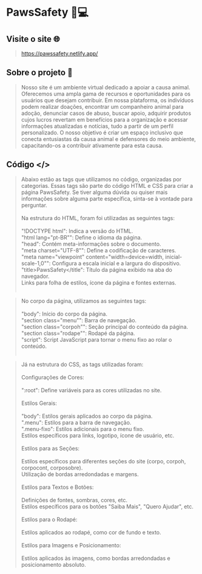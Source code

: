 # PawsSafety 🐾💻
## Visite o site 🌐
> https://pawssafety.netlify.app/

## Sobre o projeto 📜
> Nosso site é um ambiente virtual dedicado a apoiar a causa animal. Oferecemos uma ampla gama de recursos e oportunidades para os usuários que desejam contribuir. Em nossa plataforma, os indivíduos podem realizar doações, encontrar um companheiro animal para adoção, denunciar casos de abuso, buscar apoio, adquirir produtos cujos lucros revertam em benefícios para a organização e acessar informações atualizadas e notícias, tudo a partir de um perfil personalizado. O nosso objetivo é criar um espaço inclusivo que conecta entusiastas da causa animal e defensores do meio ambiente, capacitando-os a contribuir ativamente para esta causa.

## Código </>
> Abaixo estão as tags que utilizamos no código, organizadas por categorias. Essas tags são parte do código HTML e CSS para criar a página PawsSafety. Se tiver alguma dúvida ou quiser mais informações sobre alguma parte específica, sinta-se à vontade para perguntar.<br /><br />
> Na estrutura do HTML, foram foi utilizadas as seguintes tags:<br /><br />
> "!DOCTYPE html": Indica a versão do HTML.<br />
> "html lang="pt-BR"": Define o idioma da página.<br />
> "head": Contém meta-informações sobre o documento.<br />
> "meta charset="UTF-8"": Define a codificação de caracteres.<br />
> "meta name="viewpoint" content="width=device=width, inicial-scale-1,0"": Configura a escala inicial e a largura do dispositivo.<br />
> "title>PawsSafety</title": Título da página exibido na aba do navegador.<br />
> Links para folha de estilos, ícone da página e fontes externas.<br /><br />

> No corpo da página, utilizamos as seguintes tags:<br /><br />
>"body": Início do corpo da página.<br />
>"section class="menu"": Barra de navegação.<br />
>"section class="corpoh"": Seção principal do conteúdo da página.<br />
>"section class="rodape"": Rodapé da página.<br />
>"script": Script JavaScript para tornar o menu fixo ao rolar o conteúdo.<br /><br />
  
> Já na estrutura do CSS, as tags utilizadas foram:<br /><br />
>Configurações de Cores:<br /><br />
>":root": Define variáveis para as cores utilizadas no site.<br /><br />
>Estilos Gerais:<br /><br />
>"body": Estilos gerais aplicados ao corpo da página.<br />
>".menu": Estilos para a barra de navegação.<br />
>".menu-fixo": Estilos adicionais para o menu fixo.<br />
>Estilos específicos para links, logotipo, ícone de usuário, etc.<br /><br />
>Estilos para as Seções:<br /><br />
>Estilos específicos para diferentes seções do site (corpo, corpoh, corpocont, corposobre).<br />
>Utilização de bordas arredondadas e margens.<br /><br />
>Estilos para Textos e Botões:<br /><br />
>Definições de fontes, sombras, cores, etc.<br />
>Estilos específicos para os botões "Saiba Mais", "Quero Ajudar", etc.<br /><br />
>Estilos para o Rodapé:<br /><br />
>Estilos aplicados ao rodapé, como cor de fundo e texto.<br /><br />
>Estilos para Imagens e Posicionamento:<br /><br />
>Estilos aplicados às imagens, como bordas arredondadas e posicionamento absoluto.

